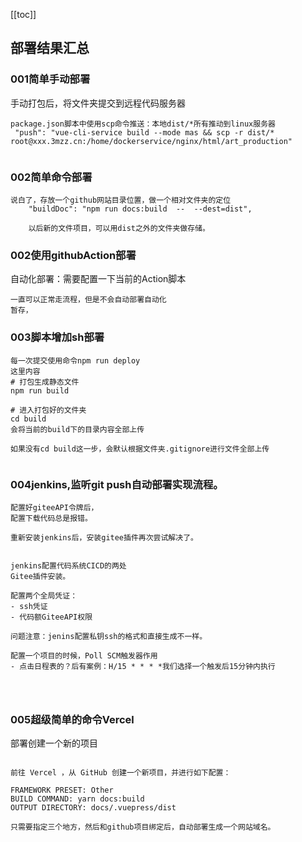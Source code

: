 [[toc]]


## 部署结果汇总

### 001简单手动部署
手动打包后，将文件夹提交到远程代码服务器
~~~
package.json脚本中使用scp命令推送：本地dist/*所有推动到linux服务器
 "push": "vue-cli-service build --mode mas && scp -r dist/* root@xxx.3mzz.cn:/home/dockerservice/nginx/html/art_production"


~~~

### 002简单命令部署
~~~
说白了，存放一个github网站目录位置，做一个相对文件夹的定位
    "buildDoc": "npm run docs:build  --  --dest=dist",
    
    以后新的文件项目，可以用dist之外的文件夹做存储。

~~~

### 002使用githubAction部署
自动化部署：需要配置一下当前的Action脚本
~~~
一直可以正常走流程，但是不会自动部署自动化
暂存，

~~~


### 003脚本增加sh部署
~~~
每一次提交使用命令npm run deploy
这里内容
# 打包生成静态文件
npm run build

# 进入打包好的文件夹
cd build
会将当前的build下的目录内容全部上传

如果没有cd build这一步，会默认根据文件夹.gitignore进行文件全部上传


~~~

### 004jenkins,监听git push自动部署实现流程。
~~~
配置好giteeAPI令牌后，
配置下载代码总是报错。

重新安装jenkins后，安装gitee插件再次尝试解决了。


jenkins配置代码系统CICD的两处
Gitee插件安装。

配置两个全局凭证：
- ssh凭证
- 代码额GiteeAPI权限

问题注意：jenins配置私钥ssh的格式和直接生成不一样。

配置一个项目的时候，Poll SCM触发器作用
- 点击日程表的？后有案例：H/15 * * * *我们选择一个触发后15分钟内执行




~~~



### 005超级简单的命令Vercel
部署创建一个新的项目
~~~

前往 Vercel ，从 GitHub 创建一个新项目，并进行如下配置：

FRAMEWORK PRESET: Other
BUILD COMMAND: yarn docs:build
OUTPUT DIRECTORY: docs/.vuepress/dist

只需要指定三个地方，然后和github项目绑定后，自动部署生成一个网站域名。



~~~